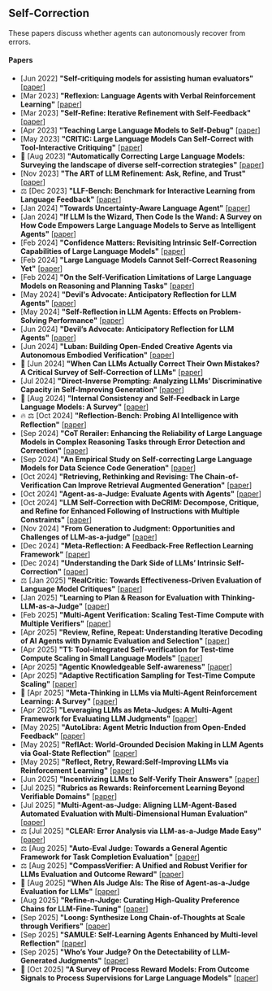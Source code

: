 ## Self-Correction
These papers discuss whether agents can autonomously recover from errors.

#### Papers
* [Jun 2022] **"Self-critiquing models for assisting human evaluators"** [[paper](https://arxiv.org/abs/2206.05802)]
* [Mar 2023] **"Reflexion: Language Agents with Verbal Reinforcement Learning"** [[paper](https://arxiv.org/abs/2303.11366)]
* [Mar 2023] **"Self-Refine: Iterative Refinement with Self-Feedback"** [[paper](https://arxiv.org/abs/2303.17651)]
* [Apr 2023] **"Teaching Large Language Models to Self-Debug"** [[paper](https://arxiv.org/abs/2304.05128)]
* [May 2023] **"CRITIC: Large Language Models Can Self-Correct with Tool-Interactive Critiquing"** [[paper](https://arxiv.org/abs/2305.11738)]
* 📖 [Aug 2023] **"Automatically Correcting Large Language Models: Surveying the landscape of diverse self-correction strategies"** [[paper](https://arxiv.org/abs/2308.03188)]
* [Nov 2023] **"The ART of LLM Refinement: Ask, Refine, and Trust"** [[paper](https://arxiv.org/abs/2311.07961)]
* ⚖️ [Dec 2023] **"LLF-Bench: Benchmark for Interactive Learning from Language Feedback"** [[paper](https://arxiv.org/abs/2312.06853)]
* [Jan 2024] **"Towards Uncertainty-Aware Language Agent"** [[paper](https://arxiv.org/abs/2401.14016)]
* [Jan 2024] **"If LLM Is the Wizard, Then Code Is the Wand: A Survey on How Code Empowers Large Language Models to Serve as Intelligent Agents"** [[paper](https://arxiv.org/abs/2401.00812)]
* [Feb 2024] **"Confidence Matters: Revisiting Intrinsic Self-Correction Capabilities of Large Language Models"** [[paper](https://arxiv.org/abs/2402.12563)]
* [Feb 2024] **"Large Language Models Cannot Self-Correct Reasoning Yet"** [[paper](https://arxiv.org/abs/2310.01798)]
* [Feb 2024] **"On the Self-Verification Limitations of Large Language Models on Reasoning and Planning Tasks"** [[paper](https://arxiv.org/abs/2402.08115)]
* [May 2024] **"Devil's Advocate: Anticipatory Reflection for LLM Agents"** [[paper](https://arxiv.org/abs/2405.16334)]
* [May 2024] **"Self-Reflection in LLM Agents: Effects on Problem-Solving Performance"** [[paper](https://arxiv.org/abs/2405.06682)]
* [Jun 2024] **"Devil’s Advocate: Anticipatory Reflection for LLM Agents"** [[paper](https://arxiv.org/abs/2405.16334)]
* [Jun 2024] **"Luban: Building Open-Ended Creative Agents via Autonomous Embodied Verification"** [[paper](https://arxiv.org/abs/2405.15414)]
* 📖 [Jun 2024] **"When Can LLMs Actually Correct Their Own Mistakes? A Critical Survey of Self-Correction of LLMs"** [[paper](https://arxiv.org/abs/2406.01297)]
* [Jul 2024] **"Direct-Inverse Prompting: Analyzing LLMs’ Discriminative Capacity in Self-Improving Generation"** [[paper](https://arxiv.org/abs/2407.11017)]
* 📖 [Aug 2024] **"Internal Consistency and Self-Feedback in Large Language Models: A Survey"** [[paper](https://arxiv.org/abs/2407.14507)]
* 🔥 ⚖️ [Oct 2024] **"Reflection-Bench: Probing AI Intelligence with Reflection"** [[paper](https://arxiv.org/abs/2410.16270)]
* [Sep 2024] **"CoT Rerailer: Enhancing the Reliability of Large Language Models in Complex Reasoning Tasks through Error Detection and Correction"** [[paper](https://arxiv.org/abs/2408.13940)]
* [Sep 2024] **"An Empirical Study on Self-correcting Large Language Models for Data Science Code Generation"** [[paper](https://arxiv.org/abs/2408.15658)]
* [Oct 2024] **"Retrieving, Rethinking and Revising: The Chain-of-Verification Can Improve Retrieval Augmented Generation"** [[paper](https://arxiv.org/abs/2410.05801)]
* [Oct 2024] **"Agent-as-a-Judge: Evaluate Agents with Agents"** [[paper](https://arxiv.org/abs/2410.10934)]
* [Oct 2024] **"LLM Self-Correction with DeCRIM: Decompose, Critique, and Refine for Enhanced Following of Instructions with Multiple Constraints"** [[paper](https://arxiv.org/abs/2410.06458)]
* [Nov 2024] **"From Generation to Judgment: Opportunities and Challenges of LLM-as-a-judge"** [[paper](https://arxiv.org/abs/2411.16594)]
* [Dec 2024] **"Meta-Reflection: A Feedback-Free Reflection Learning Framework"** [[paper](https://arxiv.org/abs/2412.13781)]
* [Dec 2024] **"Understanding the Dark Side of LLMs’ Intrinsic Self-Correction"** [[paper](https://arxiv.org/abs/2412.14959)]
* ⚖️ [Jan 2025] **"RealCritic: Towards Effectiveness-Driven Evaluation of Language Model Critiques"** [[paper](https://arxiv.org/abs/2501.14492)]
* [Jan 2025] **"Learning to Plan & Reason for Evaluation with Thinking-LLM-as-a-Judge"** [[paper](https://arxiv.org/abs/2501.18099)]
* [Feb 2025] **"Multi-Agent Verification: Scaling Test-Time Compute with Multiple Verifiers"** [[paper](https://arxiv.org/abs/2502.20379)]
* [Apr 2025] **"Review, Refine, Repeat: Understanding Iterative Decoding of AI Agents with Dynamic Evaluation and Selection"** [[paper](https://arxiv.org/abs/2504.01931)]
* [Apr 2025] **"T1: Tool-integrated Self-verification for Test-time Compute Scaling in Small Language Models"** [[paper](https://arxiv.org/abs/2504.04718)]
* [Apr 2025] **"Agentic Knowledgeable Self-awareness"** [[paper](https://arxiv.org/abs/2504.03553)]
* [Apr 2025] **"Adaptive Rectification Sampling for Test-Time Compute Scaling"** [[paper](https://arxiv.org/abs/2504.01317)]
* 📖 [Apr 2025] **"Meta-Thinking in LLMs via Multi-Agent Reinforcement Learning: A Survey"** [[paper](https://arxiv.org/abs/2504.14520)]
* [Apr 2025] **"Leveraging LLMs as Meta-Judges: A Multi-Agent Framework for Evaluating LLM Judgments"** [[paper](https://www.arxiv.org/abs/2504.17087)]
* [May 2025] **"AutoLibra: Agent Metric Induction from Open-Ended Feedback"** [[paper](https://arxiv.org/abs/2505.02820)]
* [May 2025] **"ReflAct: World-Grounded Decision Making in LLM Agents via Goal-State Reflection"** [[paper](https://arxiv.org/abs/2505.15182)]
* [May 2025] **"Reflect, Retry, Reward:Self-Improving LLMs via Reinforcement Learning"** [[paper](https://arxiv.org/abs/2505.24726)]
* [Jun 2025] **"Incentivizing LLMs to Self-Verify Their Answers"** [[paper](https://arxiv.org/abs/2506.01369)]
* [Jul 2025] **"Rubrics as Rewards: Reinforcement Learning Beyond Verifiable Domains"** [[paper](https://arxiv.org/abs/2507.17746)]
* [Jul 2025] **"Multi-Agent-as-Judge: Aligning LLM-Agent-Based Automated Evaluation with Multi-Dimensional Human Evaluation"** [[paper](https://arxiv.org/abs/2507.21028)]
* ⚖️ [Jul 2025] **"CLEAR: Error Analysis via LLM-as-a-Judge Made Easy"** [[paper](https://arxiv.org/abs/2507.18392)]
* ⚖️ [Aug 2025] **"Auto-Eval Judge: Towards a General Agentic Framework for Task Completion Evaluation"** [[paper](https://www.arxiv.org/abs/2508.05508)]
* ⚖️ [Aug 2025] **"CompassVerifier: A Unified and Robust Verifier for LLMs Evaluation and Outcome Reward"** [[paper](https://arxiv.org/abs/2508.03686)]
* 📖 [Aug 2025] **"When AIs Judge AIs: The Rise of Agent-as-a-Judge Evaluation for LLMs"** [[paper](https://arxiv.org/abs/2508.02994)]
* [Aug 2025] **"Refine-n-Judge: Curating High-Quality Preference Chains for LLM-Fine-Tuning"** [[paper](https://www.arxiv.org/abs/2508.01543)]
* [Sep 2025] **"Loong: Synthesize Long Chain-of-Thoughts at Scale through Verifiers"** [[paper](https://www.arxiv.org/abs/2509.03059)]
* [Sep 2025] **"SAMULE: Self-Learning Agents Enhanced by Multi-level Reflection"** [[paper](https://arxiv.org/abs/2509.20562)]
* [Sep 2025] **"Who’s Your Judge? On the Detectability of LLM-Generated Judgments"** [[paper](https://arxiv.org/abs/2509.25154)]
* 📖 [Oct 2025] **"A Survey of Process Reward Models: From Outcome Signals to Process Supervisions for Large Language Models"** [[paper](https://arxiv.org/abs/2510.08049)]